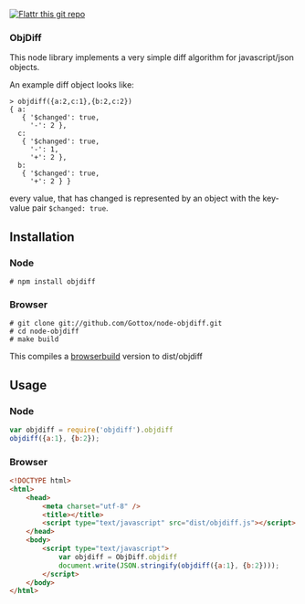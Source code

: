 [![Flattr this git repo](http://api.flattr.com/button/flattr-badge-large.png)](https://flattr.com/submit/auto?user_id=Gottox&url=https://github.com/Gottox/node-objdiff&title=node-objdiff&language=&tags=github&category=software)


### ObjDiff

This node library implements a very simple diff algorithm for javascript/json objects.

An example diff object looks like:

```
> objdiff({a:2,c:1},{b:2,c:2})
{ a: 
   { '$changed': true,
     '-': 2 },
  c: 
   { '$changed': true,
     '-': 1,
     '+': 2 },
  b: 
   { '$changed': true,
     '+': 2 } }
```

every value, that has changed is represented by an object with the key-value
pair ```$changed: true```.

## Installation

### Node
```
# npm install objdiff
```

### Browser

```
# git clone git://github.com/Gottox/node-objdiff.git
# cd node-objdiff
# make build
```

This compiles a [browserbuild](https://github.com/LearnBoost/browserbuild)
version to dist/objdiff


## Usage

### Node

``` javascript
var objdiff = require('objdiff').objdiff
objdiff({a:1}, {b:2});
```

### Browser

``` html
<!DOCTYPE html>
<html>
	<head>
		<meta charset="utf-8" />
		<title></title>
		<script type="text/javascript" src="dist/objdiff.js"></script>
	</head>
	<body>
		<script type="text/javascript">
			var objdiff = ObjDiff.objdiff
			document.write(JSON.stringify(objdiff({a:1}, {b:2})));
		</script>
	</body>
</html>
```
